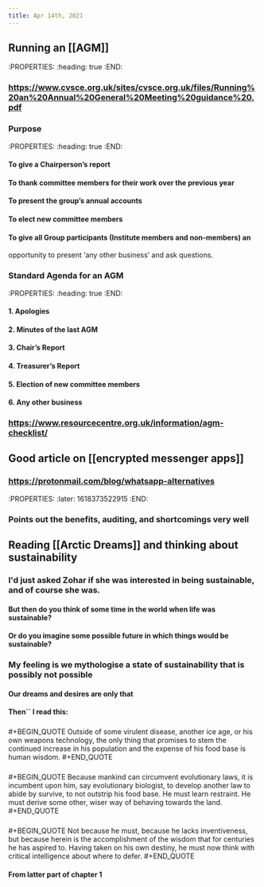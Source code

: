 ```yaml
---
title: Apr 14th, 2021
---
```


## Running an [[AGM]]
:PROPERTIES:
:heading: true
:END:
### https://www.cvsce.org.uk/sites/cvsce.org.uk/files/Running%20an%20Annual%20General%20Meeting%20guidance%20.pdf
### Purpose
:PROPERTIES:
:heading: true
:END:
#### To give a Chairperson’s report
#### To thank committee members for their work over the previous year
#### To present the group’s annual accounts
#### To elect new committee members
#### To give all Group participants (Institute members and non-members) an
opportunity to present ‘any other business’ and ask questions.
### Standard Agenda for an AGM
:PROPERTIES:
:heading: true
:END:
#### 1. Apologies
#### 2. Minutes of the last AGM
#### 3. Chair’s Report
#### 4. Treasurer’s Report
#### 5. Election of new committee members
#### 6. Any other business
### https://www.resourcecentre.org.uk/information/agm-checklist/
## Good article on [[encrypted messenger apps]]
### https://protonmail.com/blog/whatsapp-alternatives
:PROPERTIES:
:later: 1618373522915
:END:
### Points out the benefits, auditing, and shortcomings very well
## Reading [[Arctic Dreams]] and thinking about sustainability
### I'd just asked Zohar if she was interested in being sustainable, and of course she was.
#### But then do you think of some time in the world when life was sustainable?
#### Or do you imagine some possible future in which things would be sustainable?
### My feeling is we mythologise a state of sustainability that is possibly not possible
#### Our dreams and desires are only that
#### Then`` I read this:
### 
#+BEGIN_QUOTE
Outside of some virulent disease, another ice age, or his own weapons technology, the only thing that promises to stem the continued increase in his population and the expense of his food base is human wisdom.
#+END_QUOTE
###
#+BEGIN_QUOTE
Because mankind can circumvent evolutionary laws, it is incumbent upon him, say evolutionary biologist, to develop another law to abide by survive, to not outstrip his food base. He must learn restraint. He must derive some other, wiser way of behaving towards the land. 
#+END_QUOTE
### 
#+BEGIN_QUOTE
Not because he must, because he lacks inventiveness, but because herein is the accomplishment of the wisdom that for centuries he has aspired to. Having taken on his own destiny, he must now think with critical intelligence about where to defer.
#+END_QUOTE
#### From latter part of chapter 1